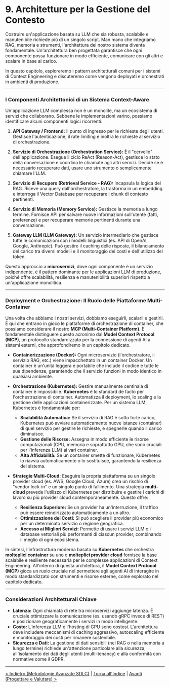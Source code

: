 # 9. Architetture per la Gestione del Contesto

Costruire un'applicazione basata su LLM che sia robusta, scalabile e manutenibile richiede più di un singolo script. Man mano che integriamo RAG, memoria e strumenti, l'architettura del nostro sistema diventa fondamentale. Un'architettura ben progettata garantisce che ogni componente possa funzionare in modo efficiente, comunicare con gli altri e scalare in base al carico.

In questo capitolo, esploreremo i pattern architetturali comuni per i sistemi di Context Engineering e discuteremo come vengono deployati e orchestrati in ambienti di produzione.

---

### I Componenti Architettonici di un Sistema Context-Aware

Un'applicazione LLM complessa non è un monolite, ma un ecosistema di servizi che collaborano. Sebbene le implementazioni varino, possiamo identificare alcuni componenti logici ricorrenti:

1.  **API Gateway / Frontend:** Il punto di ingresso per le richieste degli utenti. Gestisce l'autenticazione, il rate limiting e inoltra le richieste al servizio di orchestrazione.

2.  **Servizio di Orchestrazione (Orchestration Service):** È il "cervello" dell'applicazione. Esegue il ciclo ReAct (Reason-Act), gestisce lo stato della conversazione e coordina le chiamate agli altri servizi. Decide se è necessario recuperare dati, usare uno strumento o semplicemente chiamare l'LLM.

3.  **Servizio di Recupero (Retrieval Service - RAG):** Incapsula la logica del RAG. Riceve una query dall'orchestratore, la trasforma in un embedding e interroga il Vector Database per recuperare i chunk di contesto pertinenti.

4.  **Servizio di Memoria (Memory Service):** Gestisce la memoria a lungo termine. Fornisce API per salvare nuove informazioni sull'utente (fatti, preferenze) e per recuperare memorie pertinenti durante una conversazione.

5.  **Gateway LLM (LLM Gateway):** Un servizio intermediario che gestisce tutte le comunicazioni con i modelli linguistici (es. API di OpenAI, Google, Anthropic). Può gestire il caching delle risposte, il bilanciamento del carico tra diversi modelli e il monitoraggio dei costi e dell'utilizzo dei token.

Questo approccio a **microservizi**, dove ogni componente è un servizio indipendente, è il pattern dominante per le applicazioni LLM di produzione, poiché offre scalabilità, resilienza e manutenibilità superiori rispetto a un'applicazione monolitica.

---

### Deployment e Orchestrazione: Il Ruolo delle Piattaforme Multi-Container

Una volta che abbiamo i nostri servizi, dobbiamo eseguirli, scalarli e gestirli. È qui che entrano in gioco le piattaforme di orchestrazione di container, che possiamo considerare il nostro **MCP (Multi-Container Platform)**. È fondamentale distinguere questo acronimo dal **Model Context Protocol (MCP)**, un protocollo standardizzato per la connessione di agenti AI a sistemi esterni, che approfondiremo in un capitolo dedicato.

- **Containerizzazione (Docker):** Ogni microservizio (l'orchestratore, il servizio RAG, etc.) viene impacchettato in un container Docker. Un container è un'unità leggera e portabile che include il codice e tutte le sue dipendenze, garantendo che il servizio funzioni in modo identico in qualsiasi ambiente.

- **Orchestrazione (Kubernetes):** Gestire manualmente centinaia di container è impossibile. **Kubernetes** è lo standard de facto per l'orchestrazione di container. Automatizza il deployment, lo scaling e la gestione delle applicazioni containerizzate. Per un sistema LLM, Kubernetes è fondamentale per:

  - **Scalabilità Automatica:** Se il servizio di RAG è sotto forte carico, Kubernetes può avviare automaticamente nuove istanze (container) di quel servizio per gestire le richieste, e spegnerle quando il carico diminuisce.
  - **Gestione delle Risorse:** Assegna in modo efficiente le risorse computazionali (CPU, memoria e soprattutto GPU, che sono cruciali per l'inferenza LLM) ai vari container.
  - **Alta Affidabilità:** Se un container smette di funzionare, Kubernetes lo riavvia automaticamente o lo sostituisce, garantendo la resilienza del sistema.

- **Strategie Multi-Cloud:** Eseguire la propria piattaforma su un singolo provider cloud (es. AWS, Google Cloud, Azure) crea un rischio di "vendor lock-in" e un singolo punto di fallimento. Una strategia **multi-cloud** prevede l'utilizzo di Kubernetes per distribuire e gestire i carichi di lavoro su più provider cloud contemporaneamente. Questo offre:
  - **Resilienza Superiore:** Se un provider ha un'interruzione, il traffico può essere reindirizzato automaticamente a un altro.
  - **Ottimizzazione dei Costi:** Si può scegliere il provider più economico per un determinato servizio o regione geografica.
  - **Accesso ai Migliori Servizi:** Permette di usare i servizi LLM o i database vettoriali più performanti di ciascun provider, combinando il meglio di ogni ecosistema.

In sintesi, l'infrastruttura moderna basata su **Kubernetes** che orchestra **molteplici container** su uno o **molteplici provider cloud** fornisce la base scalabile e resiliente necessaria per le complesse applicazioni di Context Engineering. All'interno di questa architettura, il **Model Context Protocol (MCP)** gioca un ruolo cruciale nel permettere agli agenti AI di interagire in modo standardizzato con strumenti e risorse esterne, come esplorato nel capitolo dedicato.

---

### Considerazioni Architetturali Chiave

- **Latenza:** Ogni chiamata di rete tra microservizi aggiunge latenza. È cruciale ottimizzare la comunicazione (es. usando gRPC invece di REST) e posizionare geograficamente i servizi in modo intelligente.
- **Costo:** L'inferenza LLM e l'hosting di GPU sono costosi. L'architettura deve includere meccanismi di caching aggressivo, autoscaling efficiente e monitoraggio dei costi per rimanere sostenibile.
- **Sicurezza e Dati:** La gestione di dati sensibili (nel RAG o nella memoria a lungo termine) richiede un'attenzione particolare alla sicurezza, all'isolamento dei dati degli utenti (multi-tenancy) e alla conformità con normative come il GDPR.

---

[< Indietro (Metodologie Avanzate SDLC)](./08-metodologie-e-strumenti-avanzati-sdlc.md) | [Torna all'Indice](./index.md) | [Avanti (Progettare e Valutare) >](./12-progettare-e-valutare-sistemi-context-aware.md)
